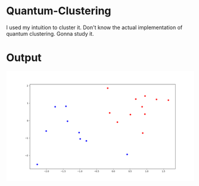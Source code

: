 # Quantum-Clustering
I used my intuition to cluster it. Don't know the actual implementation of quantum clustering. Gonna study it.

# Output

![Img](https://github.com/usamaahsan93/Quantum-Clustering/blob/master/img/Quantumclustering.png)

